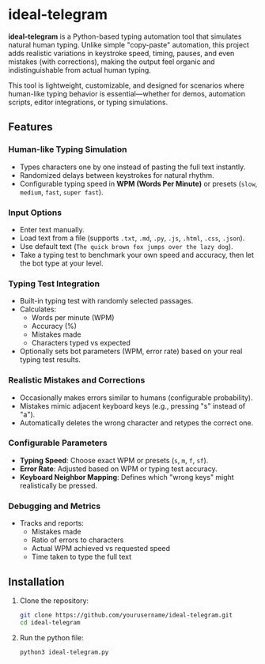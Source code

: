 # ideal-telegram

**ideal-telegram** is a Python-based typing automation tool that simulates natural human typing. Unlike simple "copy-paste" automation, this project adds realistic variations in keystroke speed, timing, pauses, and even mistakes (with corrections), making the output feel organic and indistinguishable from actual human typing.

This tool is lightweight, customizable, and designed for scenarios where human-like typing behavior is essential—whether for demos, automation scripts, editor integrations, or typing simulations.

## Features

### Human-like Typing Simulation
- Types characters one by one instead of pasting the full text instantly.
- Randomized delays between keystrokes for natural rhythm.
- Configurable typing speed in **WPM (Words Per Minute)** or presets (`slow`, `medium`, `fast`, `super fast`).

### Input Options
- Enter text manually.
- Load text from a file (supports `.txt`, `.md`, `.py`, `.js`, `.html`, `.css`, `.json`).
- Use default text (`The quick brown fox jumps over the lazy dog`).
- Take a typing test to benchmark your own speed and accuracy, then let the bot type at your level.

### Typing Test Integration
- Built-in typing test with randomly selected passages.
- Calculates:
  - Words per minute (WPM)  
  - Accuracy (%)  
  - Mistakes made  
  - Characters typed vs expected  
- Optionally sets bot parameters (WPM, error rate) based on your real typing test results.

### Realistic Mistakes and Corrections
- Occasionally makes errors similar to humans (configurable probability).
- Mistakes mimic adjacent keyboard keys (e.g., pressing "s" instead of "a").
- Automatically deletes the wrong character and retypes the correct one.

### Configurable Parameters
- **Typing Speed**: Choose exact WPM or presets (`s`, `m`, `f`, `sf`).
- **Error Rate**: Adjusted based on WPM or typing test accuracy.
- **Keyboard Neighbor Mapping**: Defines which "wrong keys" might realistically be pressed.

### Debugging and Metrics
- Tracks and reports:
  - Mistakes made
  - Ratio of errors to characters
  - Actual WPM achieved vs requested speed
  - Time taken to type the full text

## Installation

1. Clone the repository:
   ```bash
   git clone https://github.com/yourusername/ideal-telegram.git
   cd ideal-telegram
2. Run the python file:
   ```bash
   python3 ideal-telegram.py
